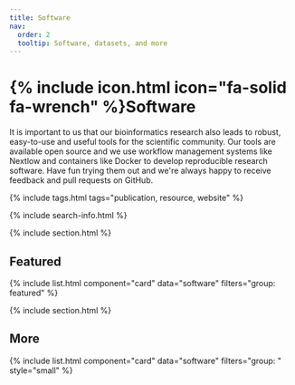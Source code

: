 ```yaml
---
title: Software
nav:
  order: 2
  tooltip: Software, datasets, and more
---
```


# {% include icon.html icon="fa-solid fa-wrench" %}Software

It is important to us that our bioinformatics research also leads to robust, easy-to-use and useful tools for the scientific community. Our tools are available open source and we use workflow management systems like Nextlow and containers like Docker to develop reproducible research software. Have fun trying them out and we're always happy to receive feedback and pull requests on GitHub.   

{% include tags.html tags="publication, resource, website" %}

{% include search-info.html %}

{% include section.html %}

## Featured

{% include list.html component="card" data="software" filters="group: featured" %}

{% include section.html %}

## More

{% include list.html component="card" data="software" filters="group: " style="small" %}

